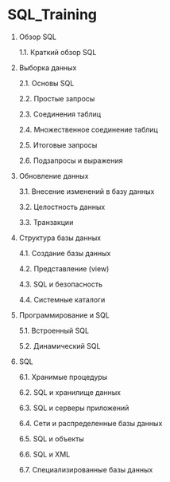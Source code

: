 # SQL_Training

1. Обзор SQL

   1.1. Краткий обзор SQL
2. Выборка данных

   2.1. Основы SQL
   
   2.2. Простые запросы

   2.3. Соединения таблиц

   2.4. Множественное соединение таблиц

   2.5. Итоговые запросы

   2.6. Подзапросы и выражения
3. Обновление данных

   3.1. Внесение изменений в базу данных

   3.2. Целостность данных

   3.3. Транзакции
4. Структура базы данных

   4.1. Создание базы данных

   4.2. Представление (view)

   4.3. SQL и безопасность

   4.4. Системные каталоги

6. Программирование и SQL

   5.1. Встроенный SQL

   5.2. Динамический SQL
8. SQL

   6.1. Хранимые процедуры 

   6.2. SQL и хранилище данных

   6.3. SQL и серверы приложений

   6.4. Сети и распределенные базы данных

   6.5. SQL и объекты

   6.6. SQL и XML

   6.7. Специализированные базы данных
   
